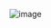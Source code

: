 ![image](https://user-images.githubusercontent.com/101325978/165497981-212bf78f-ad23-4339-be21-8065f3f04c44.png)


